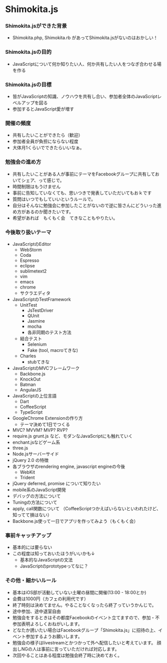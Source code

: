 Shimokita.js
============

### Shimokita.jsができた背景
- Shimokita.php, Shimokita.rb があってShimokita.jsがないのはおかしい！


### Shimokita.jsの目的
- JavaScriptについて何か知りたい人、何か共有したい人をつなぎ合わせる場を作る


### Shimokita.jsの目標
- 皆がJavaScriptの知識、ノウハウを共有し合い、参加者全体のJavaScriptレベルアップを図る
- 参加するとJavaScript愛が増す


### 開催の頻度
- 共有したいことができたら（歓迎）
- 参加者全員が負担にならない程度
- 大体月1くらいでできたらいいなぁ。


### 勉強会の進め方
- 共有したいことがある人が事前にテーマをFacebookグループに共有しておいてシェア、って感じで。
- 時間制限はもうけません
- 事前に告知していなくても、思いつきで発表していただいてもおｋです
- 質問はいつでもしていいというルールで。
- 自分はそんなに勉強会に参加したことがないので逆に皆さんにどういった進め方があるのか聞きたいです。
- 希望があれば　もくもく会　てきなこともやりたい。
  


### 今後取り扱いテーマ

- JavaScriptのEditor
    - WebStorm
    - Coda
    - Espresso
    - eclipse
    - sublimetext2
    - vim
    - emacs
    - chrome
    - サクラエディタ
- JavaScriptのTestFramework
    - UnitTest
        - JsTestDriver
        - QUnit
        - Jasmine
        - mocha
        - 各非同期のテスト方法
    - 結合テスト
        - Selenium
        - Fake (tool, macroてきな)
    - Charles
        - stubてきな
- JavaScriptのMVCフレームワーク
    - Backbone.js
    - KnockOut
    - Batman
    - AngularJS
- JavaScriptの上位言語
    - Dart
    - CoffeeScript
    - TypeScript
- GoogleChrome Extensionの作り方
    - テーマ決めて1日でつくる
- MVC? MVVM? MVP? RVP?
- require.js grunt.js など、モダンなJavaScriptにも触れていく
- enchant.jsなどゲーム系
- three.js
- Node.jsサーバーサイド
- jQuery 2.0 の特徴
- 各ブラウザのrendering engine, javascript engineの今後
    - WebKit
    - Trident
- jQuery deferred, promise について知りたい
- mobile系のJavaScript開発
- デバッグの方法について
- Tuningの方法について
- apply, call関数について
（CoffeeScriptつかえばいらないといわれたけど、知ってて損はない）
- Backbone.js使って一日でアプリを作ってみよう（もくもく会）


### 事前キャッチアップ
- 基本的には要らない
- この程度は知っておいたほうがいいかも↓
  - 基本的なJavaScriptの文法
  - JavaScriptのprototypeってなに？



### その他・細かいルール
- 基本はiOS部が活動していない土曜の昼間に開催(13:00 - 18:00とか)
- 会費は1000円（カフェの利用代です）
- 終了時刻は決めてません。やることなくなったら終了っていうかんじで。
- 途中参加、途中退室自由
- 勉強会をするときはその都度Facebookのイベント立てますので、参加・不参加表明よろしくおねがいします。
- どなたか誘いたい場合はFacebookグループ「Shimokita.js」に招待の上、イベント参加するようお願いします。
- 勉強会の様子はlivestreamとかつかって外へ配信したいと考えています。
  顔出しNGの人は事前に言っていただければ対応します。
- 次回やることはある程度は勉強会終了時に決めておく。

